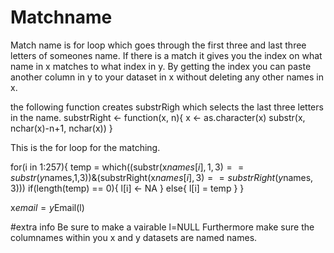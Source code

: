 # Matchname
Match name is  for loop which goes through the first three and last three letters of someones name. 
If there is a match it gives you the index on what name in x matches to what index in y.
By getting the index you can paste another column in y to your dataset in x without deleting any other names in x.

the following function creates substrRigh which selects the last three letters in the name.
substrRight <- function(x, n){
  x <- as.character(x)
  substr(x, nchar(x)-n+1, nchar(x))
}


This is the for loop for the matching.

for(i in 1:257){
  temp = which((substr(x$names[i],1,3)==substr(y$names,1,3))&(substrRight(x$names[i], 3) == substrRight(y$names, 3)))
  if(length(temp) == 0){
    l[i] <- NA
  } else{
    l[i] = temp 
  } 
}

x$email=y$Email(l)

#extra info
Be sure to make a vairable l=NULL
Furthermore make sure the columnames within you x and y datasets are named names. 

